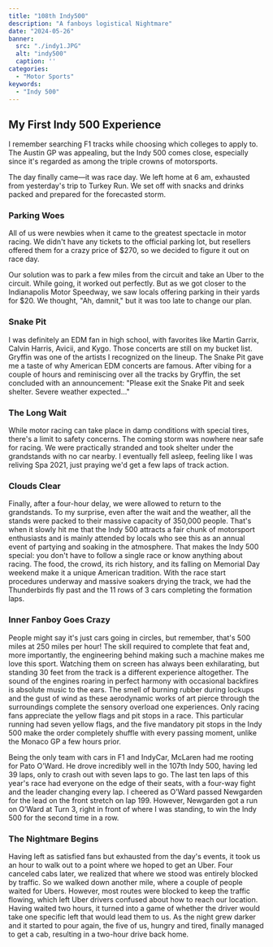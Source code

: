 ```yaml
---
title: "108th Indy500"
description: "A fanboys logistical Nightmare"
date: "2024-05-26"
banner:
  src: "./indy1.JPG"
  alt: "indy500"
  caption: ''
categories:
  - "Motor Sports"
keywords:
  - "Indy 500"
---
```


## My First Indy 500 Experience

I remember searching F1 tracks while choosing which colleges to apply to. The Austin GP was appealing, but the Indy 500 comes close, especially since it's regarded as among the triple crowns of motorsports.

The day finally came—it was race day. We left home at 6 am, exhausted from yesterday's trip to Turkey Run. We set off with snacks and drinks packed and prepared for the forecasted storm.

### Parking Woes

All of us were newbies when it came to the greatest spectacle in motor racing. We didn't have any tickets to the official parking lot, but resellers offered them for a crazy price of $270, so we decided to figure it out on race day.

Our solution was to park a few miles from the circuit and take an Uber to the circuit. While going, it worked out perfectly. But as we got closer to the Indianapolis Motor Speedway, we saw locals offering parking in their yards for $20. We thought, "Ah, damnit," but it was too late to change our plan.

### Snake Pit

I was definitely an EDM fan in high school, with favorites like Martin Garrix, Calvin Harris, Avicii, and Kygo. Those concerts are still on my bucket list. Gryffin was one of the artists I recognized on the lineup. The Snake Pit gave me a taste of why American EDM concerts are famous. After vibing for a couple of hours and reminiscing over all the tracks by Gryffin, the set concluded with an announcement: "Please exit the Snake Pit and seek shelter. Severe weather expected..."

### The Long Wait

While motor racing can take place in damp conditions with special tires, there's a limit to safety concerns. The coming storm was nowhere near safe for racing. We were practically stranded and took shelter under the grandstands with no car nearby. I eventually fell asleep, feeling like I was reliving Spa 2021, just praying we'd get a few laps of track action.

### Clouds Clear

Finally, after a four-hour delay, we were allowed to return to the grandstands. To my surprise, even after the wait and the weather, all the stands were packed to their massive capacity of 350,000 people. That's when it slowly hit me that the Indy 500 attracts a fair chunk of motorsport enthusiasts and is mainly attended by locals who see this as an annual event of partying and soaking in the atmosphere. That makes the Indy 500 special: you don't have to follow a single race or know anything about racing. The food, the crowd, its rich history, and its falling on Memorial Day weekend make it a unique American tradition. With the race start procedures underway and massive soakers drying the track, we had the Thunderbirds fly past and the 11 rows of 3 cars completing the formation laps.

### Inner Fanboy Goes Crazy

People might say it's just cars going in circles, but remember, that's 500 miles at 250 miles per hour! The skill required to complete that feat and, more importantly, the engineering behind making such a machine makes me love this sport. Watching them on screen has always been exhilarating, but standing 30 feet from the track is a different experience altogether. The sound of the engines roaring in perfect harmony with occasional backfires is absolute music to the ears. The smell of burning rubber during lockups and the gust of wind as these aerodynamic works of art pierce through the surroundings complete the sensory overload one experiences. Only racing fans appreciate the yellow flags and pit stops in a race. This particular running had seven yellow flags, and the five mandatory pit stops in the Indy 500 make the order completely shuffle with every passing moment, unlike the Monaco GP a few hours prior.

Being the only team with cars in F1 and IndyCar, McLaren had me rooting for Pato O'Ward. He drove incredibly well in the 107th Indy 500, having led 39 laps, only to crash out with seven laps to go. The last ten laps of this year's race had everyone on the edge of their seats, with a four-way fight and the leader changing every lap. I cheered as O'Ward passed Newgarden for the lead on the front stretch on lap 199. However, Newgarden got a run on O’Ward at Turn 3, right in front of where I was standing, to win the Indy 500 for the second time in a row.

### The Nightmare Begins

Having left as satisfied fans but exhausted from the day's events, it took us an hour to walk out to a point where we hoped to get an Uber. Four canceled cabs later, we realized that where we stood was entirely blocked by traffic. So we walked down another mile, where a couple of people waited for Ubers. However, most routes were blocked to keep the traffic flowing, which left Uber drivers confused about how to reach our location. Having waited two hours, it turned into a game of whether the driver would take one specific left that would lead them to us. As the night grew darker and it started to pour again, the five of us, hungry and tired, finally managed to get a cab, resulting in a two-hour drive back home.
